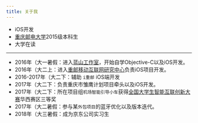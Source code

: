```yaml
---
title: 关于我
---
```


- iOS开发
- [重庆邮电大学][1]2015级本科生
- 大学在读

---

* 2016年（大一暑假：进入[蓝山工作室][2]，开始自学Objective-C以及iOS开发。
* 2016年（大二上：进入[重邮移动互联网研究中心][3]负责iOS项目开发。
* 2016-2017年（大二下：辅助 `i重邮` iOS端开发
* 2017年（大二下：负责重庆市雏鹰计划项目牵头以及iOS开发。
* 2017年（大二下：所在项目组`机场智能引导小车`获得[全国大学生智能互联创新大赛][4]华西赛区三等奖
* 2017年（大二暑假：参与某`外包项目`的蓝牙优化以及版本迭代。
* 2018年（大三暑假：成为京东公司实习生

[1]: http://www.cqupt.edu.cn/  "重庆邮电大学"
[2]: http://lanshan.studio/  "蓝山工作室"
[3]: http://nmid.cqupt.edu.cn/ "重邮移动互联网研究中心"
[4]: http://www.smarterconnected.org/  "全国大学生智能互联创新大赛"

